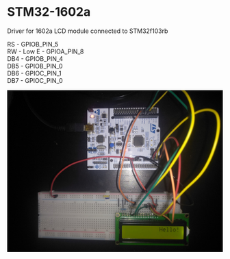 # STM32-1602a

Driver for 1602a LCD module connected to STM32f103rb

 RS  - GPIOB_PIN_5 <br>
 RW  - Low
 E   - GPIOA_PIN_8 <br>
 DB4 - GPIOB_PIN_4<br>
 DB5 - GPIOB_PIN_0<br>
 DB6 - GPIOC_PIN_1<br>
 DB7 - GPIOC_PIN_0<br>




<p float="left">
  <img src="https://github.com/balinth0rvath/STM32-1602a/blob/master/img/1602a.jpg" width="1024" />
</p>
